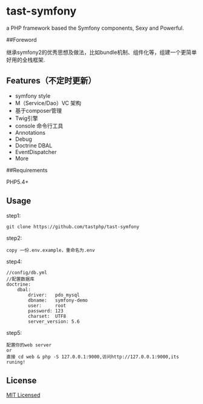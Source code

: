 # tast-symfony
a PHP framework based the Symfony components, Sexy and Powerful.

##Foreword

继承symfony2的优秀思想及做法，比如bundle机制、组件化等，组建一个更简单好用的全栈框架.

## Features（不定时更新）
* symfony style
* M（Service/Dao）VC 架构
* 基于composer管理
* Twig引擎
* console 命令行工具
* Annotations
* Debug
* Doctrine DBAL
* EventDispatcher
* More


##Requirements

  PHP5.4+
  
## Usage

step1:
```
git clone https://github.com/tastphp/tast-symfony
```
step2:
```
copy 一份.env.example，重命名为.env
```
step4:

```
//config/db.yml
//配置数据库
doctrine:
    dbal:
        driver:   pdo_mysql
        dbname:   symfony-demo
        user:     root
        password: 123
        charset:  UTF8
        server_version: 5.6
```

step5:

```
配置你的web server 
or 
直接 cd web & php -S 127.0.0.1:9000,访问http://127.0.0.1:9000,its runing!
```

## License
[MIT Licensed](http://www.opensource.org/licenses/MIT)
